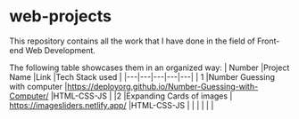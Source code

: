 # web-projects
This repository contains all the work that I have done in the field of Front-end Web Development.

The following table showcases them in an organized way: 
| Number  |Project Name   |Link   |Tech Stack used |
|---|---|---|---|---|
| 1  |Number Guessing with computer   |https://deployorg.github.io/Number-Guessing-with-Computer/   |HTML-CSS-JS |
|2   |Expanding Cards of images   | https://imagesliders.netlify.app/  |HTML-CSS-JS |
|   |   |   |    |
